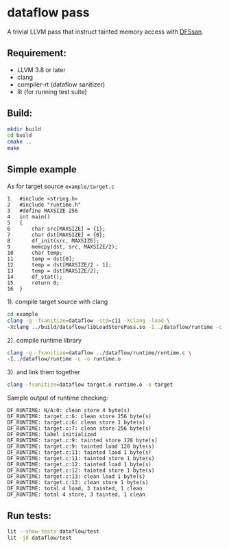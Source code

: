 # dataflow pass

A trivial LLVM pass that instruct tainted memory access with [DFSsan](dfsan).

## Requirement:

- LLVM 3.8 or later
- clang
- compiler-rt (dataflow sanitizer)
- lit (for running test suite)

## Build:

```bash
mkdir build
cd build
cmake ..
make
```
## Simple example

As for target source `example/target.c`
```text
1	#include <string.h>
2	#include "runtime.h"
3	#define MAXSIZE 256
4	int main()
5	{
6	    char src[MAXSIZE] = {1};
7	    char dst[MAXSIZE] = {0};
8	    df_init(src, MAXSIZE);
9	    memcpy(dst, src, MAXSIZE/2);
10	    char temp;
11	    temp = dst[0];
12	    temp = dst[MAXSIZE/2 - 1];
13	    temp = dst[MAXSIZE/2];
14	    df_stat();
15	    return 0;
16	}
```

1). compile target source with clang
```bash
cd example
clang -g -fsanitize=dataflow -std=c11 -Xclang -load \
-Xclang ../build/dataflow/libLoadStorePass.so -I../dataflow/runtime -c target.c -o target.o
```

2). compile runtime library
```bash
clang -g -fsanitize=dataflow ../dataflow/runtime/runtime.c \
-I../dataflow/runtime -c -o runtime.o
```

3). and link them together
```bash
clang -fsanitize=dataflow target.o runtime.o -o target
```

Sample output of runtime checking:
```text
DF_RUNTIME: N/A:0: clean store 4 byte(s)
DF_RUNTIME: target.c:6: clean store 256 byte(s)
DF_RUNTIME: target.c:6: clean store 1 byte(s)
DF_RUNTIME: target.c:7: clean store 256 byte(s)
DF_RUNTIME: label initialized
DF_RUNTIME: target.c:9: tainted store 128 byte(s)
DF_RUNTIME: target.c:9: tainted load 128 byte(s)
DF_RUNTIME: target.c:11: tainted load 1 byte(s)
DF_RUNTIME: target.c:11: tainted store 1 byte(s)
DF_RUNTIME: target.c:12: tainted load 1 byte(s)
DF_RUNTIME: target.c:12: tainted store 1 byte(s)
DF_RUNTIME: target.c:13: clean load 1 byte(s)
DF_RUNTIME: target.c:13: clean store 1 byte(s)
DF_RUNTIME: total 4 load, 3 tainted, 1 clean
DF_RUNTIME: total 4 store, 3 tainted, 1 clean
```


## Run tests:

```bash
lit --show-tests dataflow/test
lit -j8 dataflow/test
```



[dfsan]:https://clang.llvm.org/docs/DataFlowSanitizer.html
